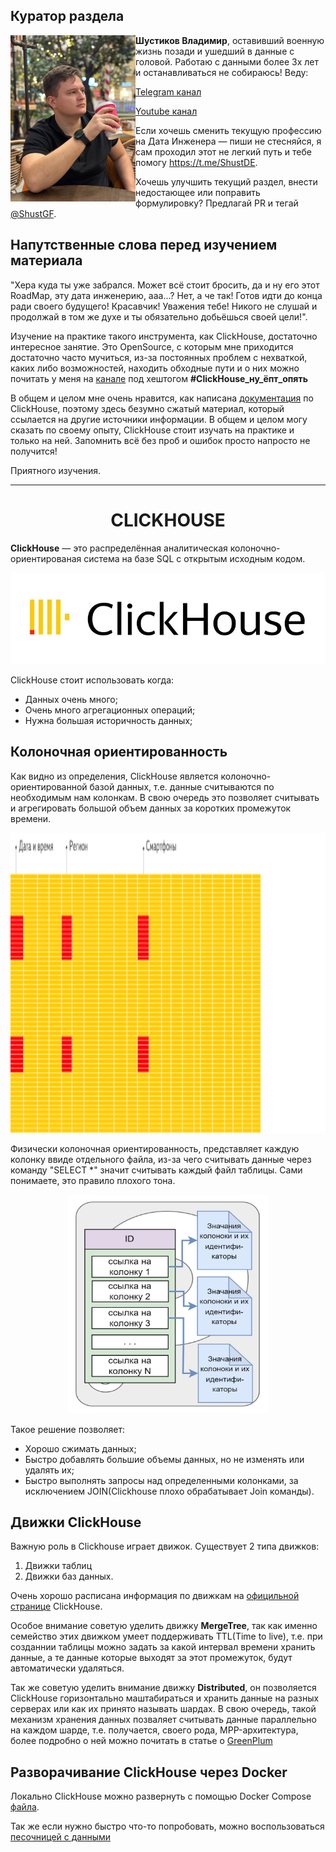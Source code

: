 ## Куратор раздела

<img align="left" width="200" src="../png/shust.jpg" />

**Шустиков Владимир**, оставивший военную жизнь позади и ушедший в данные с головой. Работаю с данными более 3х лет и останавливаться не собираюсь! Веду:

   [Telegram канал](https://t.me/Shust_DE)
   
   [Youtube канал](https://www.youtube.com/@shust_de)

Если хочешь сменить текущую профессию на Дата Инженера — пиши не стесняйся, я сам проходил этот не легкий путь и тебе помогу https://t.me/ShustDE.

Хочешь улучшить текущий раздел, внести недостающее или поправить формулировку? Предлагай PR и тегай [@ShustGF](https://github.com/ShustGF).

## Напутственные слова перед изучением материала

"Хера куда ты уже забрался. Может всё стоит бросить, да и ну его этот RoadMap, эту дата инженерию, ааа...? Нет, а че так! Готов идти до конца ради своего будущего! Красавчик! Уважения тебе! Никого не слушай и продолжай в том же духе и ты обязательно добьёшься своей цели!".

Изучение на практике такого инструмента, как ClickHouse, достаточно интересное занятие. Это OpenSource, с которым мне приходится достаточно часто мучиться, из-за постоянных проблем с нехваткой, каких либо возможностей, находить обходные пути и о них можно почитать у меня на [канале](https://t.me/Shust_DE) под хештогом **#ClickHouse_ну_ёпт_опять**

В общем и целом мне очень нравится,  как написана [документация](https://clickhouse.com/docs/ru) по ClickHouse, поэтому здесь безумно сжатый материал, который ссылается на другие источники информации. В общем и целом могу сказать по своему опыту, ClickHouse стоит изучать на практике и только на ней. Запомнить всё без проб и ошибок просто напросто не получится!

Приятного изучения.

-----------------
<h1 style="text-align: center;">CLICKHOUSE</h1>

**ClickHouse** — это распределённая аналитическая колоночно-ориентированая система на базе SQL с открытым исходным кодом. 

<p align="center">
    <img src="./../png/ch_logo.jpg" alt="clikhouse"/>
</p>

ClickHouse стоит использовать когда:

* Данных очень много;
* Очень много агрегационных операций;
* Нужна большая историчность данных;

## Колоночная ориентированность

Как видно из определения, ClickHouse является колоночно-ориентированной базой данных, т.е. данные считываются по необходимым нам колонкам. В свою очередь это позволяет считывать и агрегировать большой объем данных за коротких промежуток времени.

<p align="center">
    <img src="./../png/ch_column_oriented.gif" alt="ch_column_oriented" width="640" height="480"/>
</p>

Физически колоночная ориентированность, представляет каждую колонку ввиде отдельного файла, из-за чего считывать данные через команду "SELECT *" значит считывать каждый файл таблицы. Сами понимаете, это правило плохого тона.

<p align="center">
    <img src="./../png/gp_ao_colum_orientir.png" alt="Колоночная ориентация" width="320" height="350"/>
</p>

Такое решение позволяет:

* Хорошо сжимать данных;
* Быстро добавлять большие объемы данных, но не изменять или удалять их;
* Быстро выполнять запросы над определенными колонками, за исключением JOIN(Clickhouse плохо обрабатывает Join команды).
  
## Движки ClickHouse

Важную роль в Clickhouse играет движок. Существует 2 типа движков:

1) Движки таблиц
2) Движки баз данных.

Очень хорошо расписана информация по движкам на [официльной странице](https://clickhouse.com/docs/ru/engines/table-engines) ClickHouse.

Особое внимание советую уделить движку **MergeTree**, так как именно семейство этих движком умеет поддерживать TTL(Time to live), т.е. при созданнии таблицы можно задать за какой интервал времени хранить данные, а те данные которые выходят за этот промежуток, будут автоматически удаляться.

Так же советую уделить внимание движку **Distributed**, он позволяется ClickHouse горизонтально маштабираться и хранить данные на разных серверах или как их принято называть шардах. В свою очередь, такой механизм хранения данных позваляет считывать данные параллельно на каждом шарде, т.е. получается, своего рода, MPP-архитектура, более подробно о ней можно почитать в статье о [GreenPlum](https://github.com/halltape/HalltapeRoadmapDE/blob/main/GREENPLUM/README.md)

## Разворачивание ClickHouse через Docker

Локально ClickHouse можно развернуть с помощью Docker Compose [файла](./../CLICKHOUSE/Dop_mat/docker-compose.yaml). 

Так же если нужно быстро что-то попробовать, можно воспользоваться [песочницей с данными](https://sql.clickhouse.com/?query_id=ASSNFTKPUROV9QRCS5FATTT&chart=eyJ0eXBlIjoibGluZSIsImNvbmZpZyI6eyJ4YXhpcyI6InllYXIiLCJ5YXhpcyI6Ijk5dGhfYXZnX3RlbXAiLCJzZXJpZXMiOiJjb3VudHJ5IiwidGl0bGUiOiJUZW1wZXJhdHVyZSBieSBjb3VudHJ5IGFuZCB5ZWFyIn19&)


